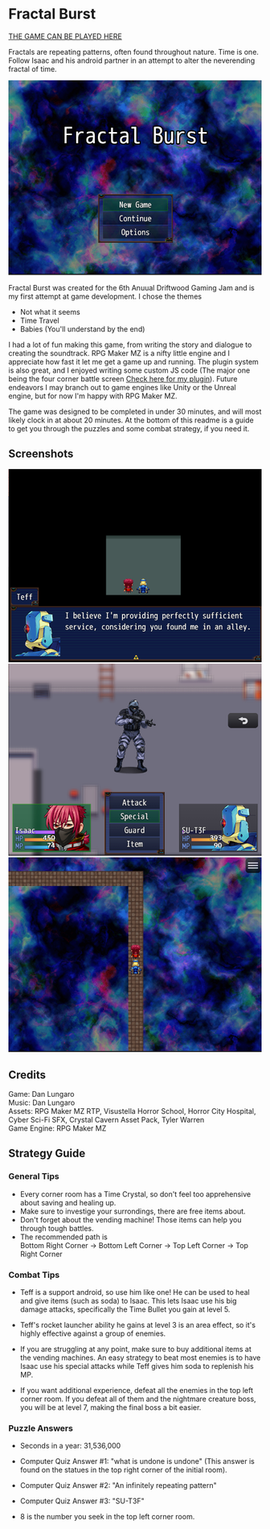 # Fractal Burst
[THE GAME CAN BE PLAYED HERE](https://zami77.github.io/Fractal_Burst/) </br>

Fractals are repeating patterns, often found throughout nature. Time is one. Follow Isaac and his android partner in an attempt to alter the neverending fractal of time.

![Home_Screen](Screenshots/Home_Screen_Screenshot.PNG)

Fractal Burst was created for the 6th Anuual Driftwood Gaming Jam and is my first attempt at game development. I chose the themes
- Not what it seems
- Time Travel
- Babies (You'll understand by the end)

I had a lot of fun making this game, from writing the story and dialogue to creating the soundtrack. RPG Maker MZ is a nifty little engine and I appreciate how fast it let me get a game up and running. The plugin system is also great, and I enjoyed writing some custom JS code (The major one being the four corner battle screen [Check here for my plugin](https://github.com/Zami77/RPG_Maker_MZ_Plugins/tree/main/FourCornersBattleScreen)). Future endeavors I may branch out to game engines like Unity or the Unreal engine, but for now I'm happy with RPG Maker MZ.

The game was designed to be completed in under 30 minutes, and will most likely clock in at about 20 minutes. At the bottom of this readme is a guide to get you through the puzzles and some combat strategy, if you need it.

## Screenshots
![Teff_Dialogue](Screenshots/Teff_Dialogue_Screenshot.PNG)
![Four_Corners](Screenshots/Four_Corners_Screenshot.PNG)
![Space_Path](Screenshots/Space_Path_Screenshot.PNG)

## Credits
Game: Dan Lungaro </br>
Music: Dan Lungaro </br>
Assets: RPG Maker MZ RTP, Visustella Horror School, Horror City Hospital, Cyber Sci-Fi SFX, Crystal Cavern Asset Pack, Tyler Warren</br>
Game Engine: RPG Maker MZ </br>

## Strategy Guide

### General Tips
- Every corner room has a Time Crystal, so don't feel too apprehensive about saving and healing up. </br>
- Make sure to investige your surrondings, there are free items about. </br>
- Don't forget about the vending machine! Those items can help you through tough battles. </br>
- The recommended path is </br>
Bottom Right Corner -> Bottom Left Corner -> Top Left Corner -> Top Right Corner


### Combat Tips
- Teff is a support android, so use him like one! He can be used to heal and give items (such as soda) to Isaac. This lets Isaac use his big damage attacks, specifically the Time Bullet you gain at level 5. 

- Teff's rocket launcher ability he gains at level 3 is an area effect, so it's highly effective against a group of enemies. 

- If you are struggling at any point, make sure to buy additional items at the vending machines. An easy strategy to beat most enemies is to have Isaac use his special attacks while Teff gives him soda to replenish his MP.

- If you want additional experience, defeat all the enemies in the top left corner room. If you defeat all of them and the nightmare creature boss, you will be at level 7, making the final boss a bit easier.

### Puzzle Answers
- Seconds in a year: 31,536,000 </br>

- Computer Quiz Answer #1: "what is undone is undone" (This answer is found on the statues in the top right corner of the initial room). </br>
- Computer Quiz Answer #2: "An infinitely repeating pattern" </br>
- Computer Quiz Answer #3: "SU-T3F" </br>

- 8 is the number you seek in the top left corner room. 


